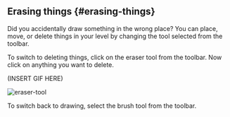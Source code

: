 ## Erasing things {#erasing-things}

Did you accidentally draw something in the wrong place? You can place, move, or delete things in your level by changing the tool selected from the toolbar.

To switch to deleting things, click on the eraser tool from the toolbar. Now click on anything you want to delete.

(INSERT GIF HERE)

![eraser-tool](assets/eraser-tool.png)

To switch back to drawing, select the brush tool from the toolbar.
